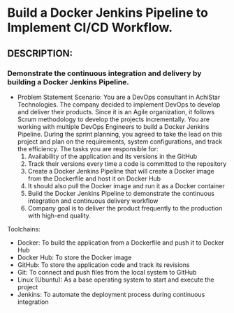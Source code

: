 # Build a Docker Jenkins Pipeline to Implement CI/CD Workflow.
## DESCRIPTION:
### Demonstrate the continuous integration and delivery by building a Docker Jenkins Pipeline.
- Problem Statement Scenario: You are a DevOps consultant in AchiStar Technologies. The company decided to implement DevOps to develop and deliver their products. Since it is an Agile organization, it follows Scrum methodology to develop the projects incrementally. You are working with multiple DevOps Engineers to build a Docker Jenkins Pipeline. During the sprint planning, you agreed to take the lead on this project and plan on the requirements, system configurations, and track the efficiency. The tasks you are responsible for: 
  1. Availability of the application and its versions in the GitHub
  2.  Track their versions every time a code is committed to the repository
  3. Create a Docker Jenkins Pipeline that will create a Docker image from the Dockerfile and host it on Docker Hub
  4. It should also pull the Docker image and run it as a Docker container
  5. Build the Docker Jenkins Pipeline to demonstrate the continuous integration and continuous delivery workflow
  6. Company goal is to deliver the product frequently to the production with high-end quality.

Toolchains:
- Docker: To build the application from a Dockerfile and push it to Docker Hub
- Docker Hub: To store the Docker image
- GitHub: To store the application code and track its revisions
- Git: To connect and push files from the local system to GitHub
- Linux (Ubuntu): As a base operating system to start and execute the project
- Jenkins: To automate the deployment process during continuous integration
